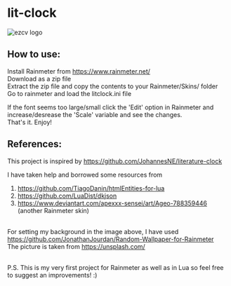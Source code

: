 # lit-clock

![ezcv logo](https://user-images.githubusercontent.com/78578803/188273334-cde06378-3400-498d-8be6-99f2acf460a5.png)

## How to use: <br>

Install Rainmeter from https://www.rainmeter.net/ <br>
Download as a zip file <br>
Extract the zip file and copy the contents to your Rainmeter/Skins/ folder <br>
Go to rainmeter and load the litclock.ini file <br>

If the font seems too large/small click the 'Edit' option in Rainmeter and increase/desrease the 'Scale' variable and see the changes. <br>
That's it. Enjoy! <br>

## References:

This project is inspired by https://github.com/JohannesNE/literature-clock <br>

I have taken help and borrowed some resources from <br>
1. https://github.com/TiagoDanin/htmlEntities-for-lua <br>
2. https://github.com/LuaDist/dkjson <br>
3. https://www.deviantart.com/apexxx-sensei/art/Ageo-788359446 (another Rainmeter skin)

<br>For setting my background in the image above, I have used https://github.com/JonathanJourdan/Random-Wallpaper-for-Rainmeter
<br>The picture is taken from https://unsplash.com/

<br>
P.S. This is my very first project for Rainmeter as well as in Lua so feel free to suggest an improvements! :)
